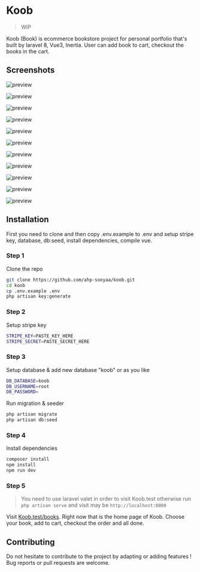# Koob

> WIP

Koob (Book) is ecommerce bookstore project for personal portfolio that's built by laravel 8, Vue3, Inertia. User can add book to cart, checkout the books in the cart.

## Screenshots

![preview](Doc/login_page.png)

![preview](Doc/welcome_page.png)

![preview](Doc/shop_page.png)

![preview](Doc/single_page.png)

![preview](Doc/cart_page_empty_state.png)

![preview](Doc/cart_page_with_items.png)

![preview](Doc/checkout_page.png)

![preview](Doc/thankyou_page.png)

![preview](Doc/order_history_page.png)

![preview](Doc/order_detail_page.png)

![preview](Doc/dashboard_page.png)

## Installation

First you need to clone and then copy .env.example to .env and setup stripe key, database, db:seed, install dependencies, compile vue.

### Step 1

Clone the repo

```zsh
git clone https://github.com/ahp-sooyaa/koob.git
cd koob
cp .env.example .env
php artisan key:generate
```

### Step 2

Setup stripe key

```zsh
STRIPE_KEY=PASTE_KEY_HERE
STRIPE_SECRET=PASTE_SECRET_HERE
```

### Step 3

Setup database & add new database "koob" or as you like

```zsh
DB_DATABASE=koob
DB_USERNAME=root
DB_PASSWORD=
```

Run migration & seeder

```zsh
php artisan migrate 
php artisan db:seed
```

### Step 4

Install dependencies

```zsh
composer install 
npm install
npm run dev
```

### Step 5

> You need to use laravel valet in order to visit Koob.test otherwise run ```php artisan serve``` and visit may be ```http://localhost:8000```

Visit [Koob.test/books](Koob.test/books). Right now that is the home page of Koob. Choose your book, add to cart, checkout the order and all done.

## Contributing

Do not hesitate to contribute to the project by adapting or adding features ! Bug reports or pull requests are welcome.
